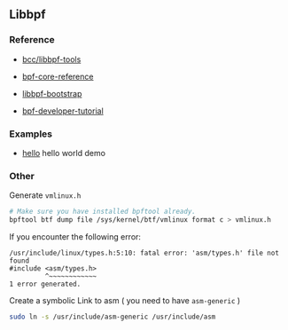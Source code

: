 ## Libbpf

### Reference

- [bcc/libbpf-tools](https://github.com/iovisor/bcc/tree/master/libbpf-tools)

- [bpf-core-reference](https://nakryiko.com/posts/bpf-core-reference-guide/)

- [libbpf-bootstrap](https://github.com/libbpf/libbpf-bootstrap)

- [bpf-developer-tutorial](https://github.com/eunomia-bpf/bpf-developer-tutorial/tree/main)

### Examples

- [hello](./hello) hello world demo

### Other

Generate `vmlinux.h`

```sh
# Make sure you have installed bpftool already.
bpftool btf dump file /sys/kernel/btf/vmlinux format c > vmlinux.h
```

If you encounter the following error:

```
/usr/include/linux/types.h:5:10: fatal error: 'asm/types.h' file not found
#include <asm/types.h>
         ^~~~~~~~~~~~~
1 error generated.
```

Create a symbolic Link to asm ( you need to have `asm-generic` )

```sh
sudo ln -s /usr/include/asm-generic /usr/include/asm
```
